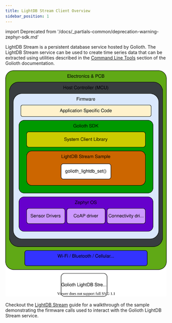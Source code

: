 ```yaml
---
title: LightDB Stream Client Overview
sidebar_position: 1
---
```


import Deprecated from '/docs/_partials-common/deprecation-warning-zephyr-sdk.md'

<Deprecated/>

LightDB Stream is a persistent database service hosted by Golioth. The LightDB
Stream service can be used to create time series data that can be extracted
using utilities described in the [Command Line
Tools](/reference/command-line-tools/tutorial) section of the Golioth
documentation.

![Console](../assets/lightDB-stream-svg-a4.svg)

Checkout the [LightDB Stream](/data-routing/application-services/lightdb-stream/) guide
for a walkthrough of the sample demonstrating the firmware calls used to
interact with the Golioth LightDB Stream service.
